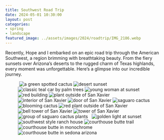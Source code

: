 ```yaml
---
title: Southwest Road Trip
date: 2024-05-01 10:30:00
layout: post
categories:
- spring
- landscape
featured_image: ../assets/images/2024/roadtrip/IMG_2186.webp
---
```

Recently, Hope and I embarked on an epic road trip through the American Southwest, a region brimming with breathtaking beauty. From the fiery sunsets over Arizona’s deserts to the rugged charm of Texas highlands, every moment was unforgettable. Here’s a glimpse into our incredible journey.

<figure>
    <img src="/assets/images/2024/roadtrip/IMG_1548.webp" alt="">
    <img src="/assets/images/2024/roadtrip/IMG_1567.webp" alt="a green spotted cactus">
    <img src="/assets/images/2024/roadtrip/IMG_2032.webp" alt="desert sunset">
    <img src="/assets/images/2024/roadtrip/IMG_1592.webp" alt="classic teal car by palm trees">
    <img src="/assets/images/2024/roadtrip/IMG_1596.webp" alt="young woman at sunset">
    <img src="/assets/images/2024/roadtrip/IMG_1613.webp" alt="red building">
    <img src="/assets/images/2024/roadtrip/IMG_1647.webp" alt="plant outside of San Xavier">
    <img src="/assets/images/2024/roadtrip/IMG_1666.webp" alt="interior of San Xavier">
    <img src="/assets/images/2024/roadtrip/IMG_1689.webp" alt="door of San Xavier">
    <img src="/assets/images/2024/roadtrip/IMG_2186.webp" alt="saguaro cactus">
    <img src="/assets/images/2024/roadtrip/IMG_1695.webp" alt="blooming cactus">
    <img src="/assets/images/2024/roadtrip/IMG_1759.webp" alt="red plant outside of San Xavier">
    <img src="/assets/images/2024/roadtrip/IMG_1740.webp" alt="bell tower of San Xavier">
    <img src="/assets/images/2024/roadtrip/IMG_1704.webp" alt="tower of San Xavier">
    <img src="/assets/images/2024/roadtrip/IMG_2191.webp" alt="group of saguaro cactus plants">
    <img src="/assets/images/2024/roadtrip/IMG_6463.webp" alt="">
    <img src="/assets/images/2024/roadtrip/IMG_6485.webp" alt="">
    <img src="/assets/images/2024/roadtrip/IMG_7109.webp" alt="golden light at sunset">
    <img src="/assets/images/2024/roadtrip/IMG_6834.webp" alt="southwest style ranch house">
    <img src="/assets/images/2024/roadtrip/IMG_2268.webp" alt="courthouse butte trail">    
    <img src="/assets/images/2024/roadtrip/IMG_6946.webp" alt="courthouse butte in monochrome">    
    <img src="/assets/images/2024/roadtrip/IMG_6926.webp" alt="courthouse butte in sedona arizona">

</figure>